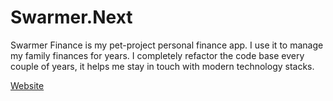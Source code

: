 # Swarmer.Next

Swarmer Finance is my pet-project personal finance app. I use it to manage my family finances for years.
I completely refactor the code base every couple of years, it helps me stay in touch with modern technology stacks.

[Website](http://ec2-54-160-221-81.compute-1.amazonaws.com/)